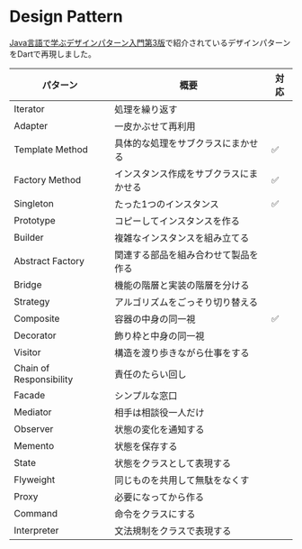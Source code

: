 # Design Pattern

[Java言語で学ぶデザインパターン入門第3版](https://www.sbcr.jp/product/4815609801/)で紹介されているデザインパターンをDartで再現しました。

パターン|概要|対応
---|---|---
Iterator|処理を繰り返す|
Adapter|一皮かぶせて再利用|
Template Method|具体的な処理をサブクラスにまかせる|:white_check_mark:
Factory Method|インスタンス作成をサブクラスにまかせる|:white_check_mark:
Singleton|たった1つのインスタンス|:white_check_mark:
Prototype|コピーしてインスタンスを作る|
Builder|複雑なインスタンスを組み立てる|
Abstract Factory|関連する部品を組み合わせて製品を作る|
Bridge|機能の階層と実装の階層を分ける|
Strategy|アルゴリズムをごっそり切り替える|
Composite|容器の中身の同一視|:white_check_mark:
Decorator|飾り枠と中身の同一視|
Visitor|構造を渡り歩きながら仕事をする|
Chain of Responsibility|責任のたらい回し|
Facade|シンプルな窓口|
Mediator|相手は相談役一人だけ|
Observer|状態の変化を通知する|
Memento|状態を保存する|
State|状態をクラスとして表現する|
Flyweight|同じものを共用して無駄をなくす|
Proxy|必要になってから作る|
Command|命令をクラスにする|
Interpreter|文法規制をクラスで表現する|
